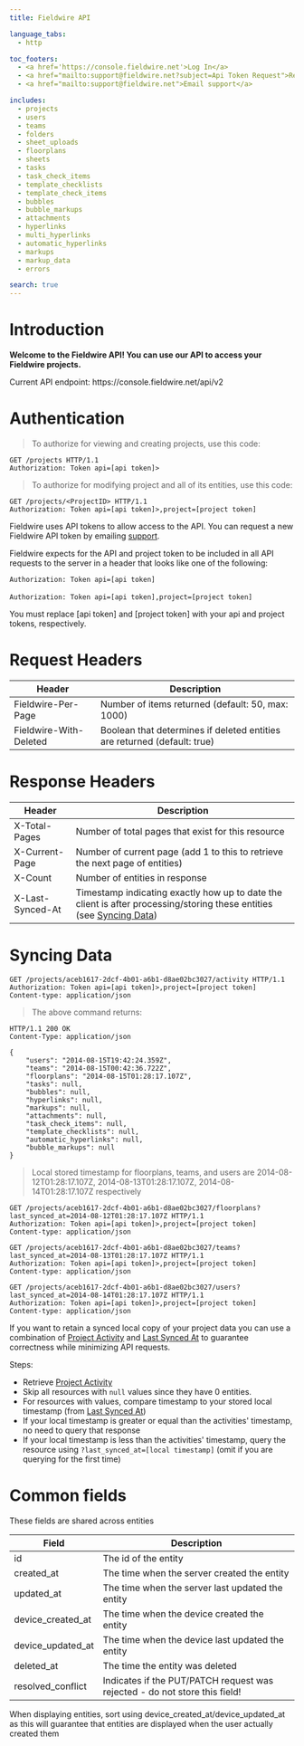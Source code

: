 ```yaml
---
title: Fieldwire API

language_tabs:
  - http

toc_footers:
  - <a href='https://console.fieldwire.net'>Log In</a>
  - <a href="mailto:support@fieldwire.net?subject=Api Token Request">Request an API token</a>
  - <a href="mailto:support@fieldwire.net">Email support</a>

includes:
  - projects
  - users
  - teams
  - folders
  - sheet_uploads
  - floorplans
  - sheets
  - tasks
  - task_check_items
  - template_checklists
  - template_check_items
  - bubbles
  - bubble_markups
  - attachments
  - hyperlinks
  - multi_hyperlinks
  - automatic_hyperlinks
  - markups
  - markup_data
  - errors

search: true
---
```


# Introduction

**Welcome to the Fieldwire API! You can use our API to access your Fieldwire projects.**

<aside class="notice">Current API endpoint: https://console.fieldwire.net/api/v2</aside>



# Authentication

> To authorize for viewing and creating projects, use this code:

```http
GET /projects HTTP/1.1
Authorization: Token api=[api token]>
```

> To authorize for modifying project and all of its entities, use this code:

```http
GET /projects/<ProjectID> HTTP/1.1
Authorization: Token api=[api token]>,project=[project token]
```

Fieldwire uses API tokens to allow access to the API. You can request a new Fieldwire API token by emailing <a href="mailto:support@fieldwire.net?subject=Api Token Request">support</a>.

Fieldwire expects for the API and project token to be included in all API requests to the server in a header that looks like one of the following:

`Authorization: Token api=[api token]`
<br>
<br>
`Authorization: Token api=[api token],project=[project token]`

<aside class="notice">
You must replace [api token] and [project token] with your api and project tokens, respectively.
</aside>

# Request Headers

Header | Description
--------- | -----------
Fieldwire-Per-Page | Number of items returned (default: 50, max: 1000)
Fieldwire-With-Deleted | Boolean that determines if deleted entities are returned (default: true)

# Response Headers

Header | Description
--------- | -----------
X-Total-Pages | Number of total pages that exist for this resource
X-Current-Page | Number of current page (add 1 to this to retrieve the next page of entities)
X-Count | Number of entities in response
X-Last-Synced-At | Timestamp indicating exactly how up to date the client is after processing/storing these entities (see [Syncing Data](#syncing-data))

# Syncing Data

```http
GET /projects/aceb1617-2dcf-4b01-a6b1-d8ae02bc3027/activity HTTP/1.1
Authorization: Token api=[api token]>,project=[project token]
Content-type: application/json
```

> The above command returns:

```http
HTTP/1.1 200 OK
Content-Type: application/json

{
    "users": "2014-08-15T19:42:24.359Z",
    "teams": "2014-08-15T00:42:36.722Z",
    "floorplans": "2014-08-15T01:28:17.107Z",
    "tasks": null,
    "bubbles": null,
    "hyperlinks": null,
    "markups": null,
    "attachments": null,
    "task_check_items": null,
    "template_checklists": null,
    "automatic_hyperlinks": null,
    "bubble_markups": null
}
```
> Local stored timestamp for floorplans, teams, and users are 2014-08-12T01:28:17.107Z, 2014-08-13T01:28:17.107Z, 2014-08-14T01:28:17.107Z respectively

```http
GET /projects/aceb1617-2dcf-4b01-a6b1-d8ae02bc3027/floorplans?last_synced_at=2014-08-12T01:28:17.107Z HTTP/1.1
Authorization: Token api=[api token]>,project=[project token]
Content-type: application/json
```

```http
GET /projects/aceb1617-2dcf-4b01-a6b1-d8ae02bc3027/teams?last_synced_at=2014-08-13T01:28:17.107Z HTTP/1.1
Authorization: Token api=[api token]>,project=[project token]
Content-type: application/json
```

```http
GET /projects/aceb1617-2dcf-4b01-a6b1-d8ae02bc3027/users?last_synced_at=2014-08-14T01:28:17.107Z HTTP/1.1
Authorization: Token api=[api token]>,project=[project token]
Content-type: application/json
```

If you want to retain a synced local copy of your project data you can use a combination of [Project Activity](#get-project-activity) and [Last Synced At](#response-headers) to guarantee correctness while minimizing API requests.

Steps:

* Retrieve [Project Activity](#get-project-activity)
* Skip all resources with `null` values since they have 0 entities.
* For resources with values, compare timestamp to your stored local timestamp (from [Last Synced At](#response-headers))
* If your local timestamp is greater or equal than the activities' timestamp, no need to query that response
* If your local timestamp is less than the activities' timestamp, query the resource using `?last_synced_at=[local timestamp]` (omit if you are querying for the first time)

# Common fields

These fields are shared across entities

Field | Description
--------- | -----------
id | The id of the entity
created_at | The time when the server created the entity
updated_at | The time when the server last updated the entity
device_created_at | The time when the device created the entity
device_updated_at | The time when the device last updated the entity
deleted_at | The time the entity was deleted
resolved_conflict | Indicates if the PUT/PATCH request was rejected - do not store this field!

<aside class="notice">
When displaying entities, sort using device_created_at/device_updated_at as this will guarantee that entities are displayed when the user actually created them
</aside>